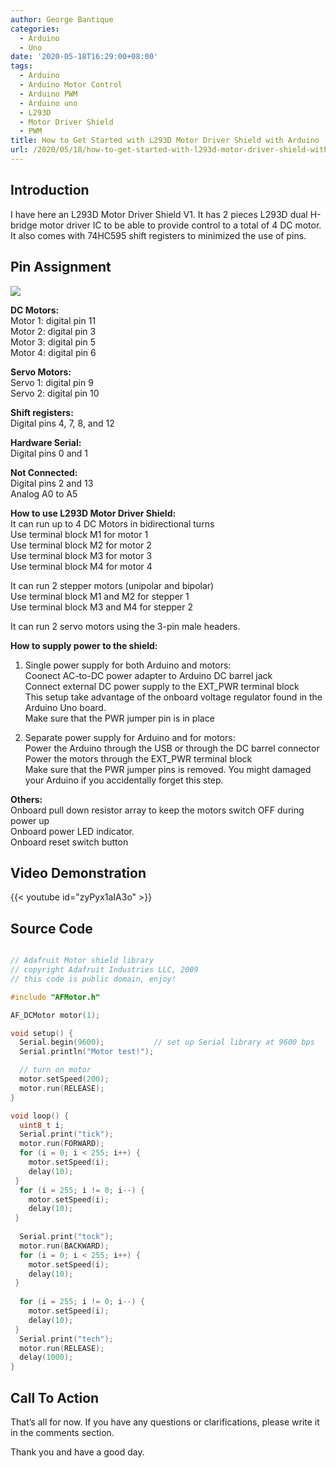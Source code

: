```yaml
---
author: George Bantique
categories:
  - Arduino
  - Uno
date: '2020-05-18T16:29:00+08:00'
tags:
  - Arduino
  - Arduino Motor Control
  - Arduino PWM
  - Arduino uno
  - L293D
  - Motor Driver Shield
  - PWM
title: How to Get Started with L293D Motor Driver Shield with Arduino
url: /2020/05/18/how-to-get-started-with-l293d-motor-driver-shield-with-arduino/
---
```


## **Introduction**

I have here an L293D Motor Driver Shield V1. It has 2 pieces L293D dual H-bridge motor driver IC to be able to provide control to a total of 4 DC motor. It also comes with 74HC595 shift registers to minimized the use of pins.

## **Pin Assignment**

![](/images/L293DArduinoShieldPinouts.png)

**DC Motors:**  
Motor 1: digital pin 11  
Motor 2: digital pin 3  
Motor 3: digital pin 5  
Motor 4: digital pin 6

**Servo Motors:**  
Servo 1: digital pin 9  
Servo 2: digital pin 10

**Shift registers:**  
Digital pins 4, 7, 8, and 12

**Hardware Serial:**   
Digital pins 0 and 1

**Not Connected:**  
Digital pins 2 and 13  
Analog A0 to A5

**How to use L293D Motor Driver Shield:**  
It can run up to 4 DC Motors in bidirectional turns  
Use terminal block M1 for motor 1  
Use terminal block M2 for motor 2  
Use terminal block M3 for motor 3  
Use terminal block M4 for motor 4

It can run 2 stepper motors (unipolar and bipolar)  
Use terminal block M1 and M2 for stepper 1  
Use terminal block M3 and M4 for stepper 2

It can run 2 servo motors using the 3-pin male headers.

**How to supply power to the shield:**

1. Single power supply for both Arduino and motors:  
Coonect AC-to-DC power adapter to Arduino DC barrel jack  
Connect external DC power supply to the EXT\_PWR terminal block  
This setup take advantage of the onboard voltage regulator found in the Arduino Uno board.  
Make sure that the PWR jumper pin is in place

2. Separate power supply for Arduino and for motors:  
Power the Arduino through the USB or through the DC barrel connector  
Power the motors through the EXT\_PWR terminal block  
Make sure that the PWR jumper pins is removed. You might damaged your Arduino if you accidentally forget this step.

**Others:**  
Onboard pull down resistor array to keep the motors switch OFF during power up  
Onboard power LED indicator.  
Onboard reset switch button

## **Video Demonstration**

{{< youtube id="zyPyx1aIA3o" >}}


## **Source Code**

```cpp { lineNos="true" wrap="true" }

// Adafruit Motor shield library
// copyright Adafruit Industries LLC, 2009
// this code is public domain, enjoy!

#include "AFMotor.h"

AF_DCMotor motor(1);

void setup() {
  Serial.begin(9600);           // set up Serial library at 9600 bps
  Serial.println("Motor test!");

  // turn on motor
  motor.setSpeed(200);
  motor.run(RELEASE);
}

void loop() {
  uint8_t i;
  Serial.print("tick");
  motor.run(FORWARD);
  for (i = 0; i < 255; i++) {
    motor.setSpeed(i);  
    delay(10);
 }
  for (i = 255; i != 0; i--) {
    motor.setSpeed(i);  
    delay(10);
 }
  
  Serial.print("tock");
  motor.run(BACKWARD);
  for (i = 0; i < 255; i++) {
    motor.setSpeed(i);  
    delay(10);
 }
 
  for (i = 255; i != 0; i--) {
    motor.setSpeed(i);  
    delay(10);
 }
  Serial.print("tech");
  motor.run(RELEASE);
  delay(1000);
}
```

## **Call To Action**
That’s all for now. If you have any questions or clarifications, please write it in the comments section.

Thank you and have a good day.

